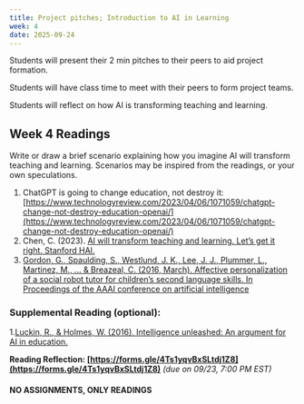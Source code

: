 ```yaml
---
title: Project pitches; Introduction to AI in Learning 
week: 4
date: 2025-09-24
---
```


Students will present their 2 min pitches to their peers to aid project formation. 

Students will have class time to meet with their peers to form project teams. 

Students will reflect on how AI is transforming teaching and learning. 

## Week 4 Readings

Write or draw a brief scenario explaining how you imagine AI will transform teaching and learning. Scenarios may be inspired from the readings, or your own speculations. 
1. ChatGPT is going to change education, not destroy it: [https://www.technologyreview.com/2023/04/06/1071059/chatgpt-change-not-destroy-education-openai/](https://www.technologyreview.com/2023/04/06/1071059/chatgpt-change-not-destroy-education-openai/)
1. Chen, C. (2023). [AI will transform teaching and learning. Let’s get it right. Stanford HAI.](https://hai.stanford.edu/news/ai-will-transform-teaching-and-learning-lets-get-it-right) 
1. [Gordon, G., Spaulding, S., Westlund, J. K., Lee, J. J., Plummer, L., Martinez, M., ... & Breazeal, C. (2016, March). Affective personalization of a social robot tutor for children’s second language skills. In Proceedings of the AAAI conference on artificial intelligence](https://cdn.aaai.org/ojs/9914/9914-13-13442-1-2-20201228.pdf)


### Supplemental Reading (optional): 
1.[Luckin, R., & Holmes, W. (2016). Intelligence unleashed: An argument for AI in education.](https://static.googleusercontent.com/media/edu.google.com/en//pdfs/Intelligence-Unleashed-Publication.pdf)

**Reading Reflection: [https://forms.gle/4Ts1yqvBxSLtdj1Z8](https://forms.gle/4Ts1yqvBxSLtdj1Z8)** *(due on 09/23, 7:00 PM EST)*

#### **NO ASSIGNMENTS, ONLY READINGS**

<!-- ## Project Pitches 
Revise your project pitches for next week's class. This is to gauge early interests. We will use these project pitchs to form groups for your final projects. Make sure your slides are in the group drive.  -->